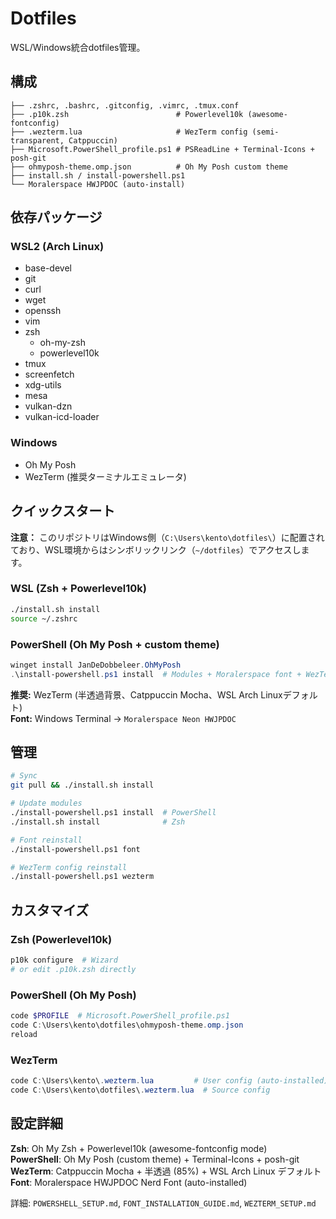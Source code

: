 # Dotfiles

WSL/Windows統合dotfiles管理。

## 構成

```
├── .zshrc, .bashrc, .gitconfig, .vimrc, .tmux.conf
├── .p10k.zsh                        # Powerlevel10k (awesome-fontconfig)
├── .wezterm.lua                     # WezTerm config (semi-transparent, Catppuccin)
├── Microsoft.PowerShell_profile.ps1 # PSReadLine + Terminal-Icons + posh-git
├── ohmyposh-theme.omp.json          # Oh My Posh custom theme
├── install.sh / install-powershell.ps1
└── Moralerspace HWJPDOC (auto-install)
```

## 依存パッケージ

### WSL2 (Arch Linux)

- base-devel
- git
- curl
- wget
- openssh
- vim
- zsh
  - oh-my-zsh
  - powerlevel10k
- tmux
- screenfetch
- xdg-utils
- mesa
- vulkan-dzn
- vulkan-icd-loader

### Windows

- Oh My Posh
- WezTerm (推奨ターミナルエミュレータ)

## クイックスタート

**注意：** このリポジトリはWindows側（`C:\Users\kento\dotfiles\`）に配置されており、WSL環境からはシンボリックリンク（`~/dotfiles`）でアクセスします。

### WSL (Zsh + Powerlevel10k)
```bash
./install.sh install
source ~/.zshrc
```

### PowerShell (Oh My Posh + custom theme)
```powershell
winget install JanDeDobbeleer.OhMyPosh
.\install-powershell.ps1 install  # Modules + Moralerspace font + WezTerm config
```

**推奨:** WezTerm (半透過背景、Catppuccin Mocha、WSL Arch Linuxデフォルト)  
**Font:** Windows Terminal → `Moralerspace Neon HWJPDOC`

## 管理

```bash
# Sync
git pull && ./install.sh install

# Update modules
./install-powershell.ps1 install  # PowerShell
./install.sh install              # Zsh

# Font reinstall
./install-powershell.ps1 font

# WezTerm config reinstall
./install-powershell.ps1 wezterm
```

## カスタマイズ

### Zsh (Powerlevel10k)
```bash
p10k configure  # Wizard
# or edit .p10k.zsh directly
```

### PowerShell (Oh My Posh)
```powershell
code $PROFILE  # Microsoft.PowerShell_profile.ps1
code C:\Users\kento\dotfiles\ohmyposh-theme.omp.json
reload
```

### WezTerm
```powershell
code C:\Users\kento\.wezterm.lua         # User config (auto-installed)
code C:\Users\kento\dotfiles\.wezterm.lua  # Source config
```

## 設定詳細

**Zsh**: Oh My Zsh + Powerlevel10k (awesome-fontconfig mode)  
**PowerShell**: Oh My Posh (custom theme) + Terminal-Icons + posh-git  
**WezTerm**: Catppuccin Mocha + 半透過 (85%) + WSL Arch Linux デフォルト  
**Font**: Moralerspace HWJPDOC Nerd Font (auto-installed)

詳細: `POWERSHELL_SETUP.md`, `FONT_INSTALLATION_GUIDE.md`, `WEZTERM_SETUP.md`